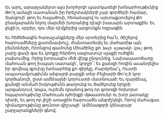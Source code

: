 
Եւ արդ, արարչակերտ այս խորհրդի պատկառելի
խոնարհութիւնից
Թո՛ղ ամաչի սատանան իր հրեշտակների չար
գործերի համար,
Տանջուի՛ թող եւ հալածուի, հեռանալով ու
արտաքսուելով
Քո բնակարանն եղող մարմնի խորանից դէպի
խաւարն արտաքին:
Եւ ջնջի՛ր, սրբիր, դու մեր դէմքերից արցունքն
ողբագին


Եւ հեծեծագին հառաչանքները մեր սրտերից հա՛ն,
Յիշելով հարուածները քստմնափուշ,
ժանտատեսիլ եւ մահառիթ այն բեւեռների,
Որոնցով գամուեց Միածինը քո` խաչի աշտարակի
վրայ` թող չարը ցաւի գա
Եւ կողքը հերձող սայրասուր սլաքի ուժգին
բախումից,
Որից խորապէս մեծ վէրք ընդունեց,
Նախապատճառը մահուան թող իսպառ
սատակի՛, կորչի՜:
Եւ քանզի հոգին աւանդելիս իր գովեալ գլուխը
խոնարհեց քո գիրկը, Բարձրեա՜լ,
Ուստի ապստամբութիւնն անբարի բարքի տեր
Բելիարի
Թո՛ղ ի կոր կործանուի, ըստ ամենայնի կորուստի
մատնուած:
Եւ դարձեալ, քանզի անմահ իսկութիւնն թաղուեց
ու ծածկուեց երկրի արգանդում,
Ապա, ուրեմն դրանով թող որ գոռոզի հոխորտ
հպարտութիւնը
Մահուան դժոխքի մթաստուեր ու խոր յատակը
դիտի,
Եւ թող որ յիշի առաջին հարուածն անբժշկելի,
Որով մահացաւ դիմադրութիւնը թունոտ վիշապի`
Ամենազօրի կենարար չարչարանքների գնով:

